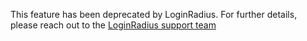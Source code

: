 This feature has been deprecated by LoginRadius. For further details, please reach out to the  [LoginRadius support team](https://adminconsole.loginradius.com/support/tickets/open-a-new-ticket)

<!--

# Delegation Authentication 

This concept is useful when you want to establish SSO among applications that have different login form fields. The **Delegation Auth API** is used to integrate the LoginRadius Authentication APIs with the existing login setup on your application(s). This is achieved as described below:


- Map the existing login inputs into a format recognized by the LoginRadius Authentication APIs, as explained in the Configuration section.
- And then map the Authentication API's JSON profile output into a format that your application’s existing configuration can consume.


The Delegation Login API works the same way as the [Auth Login By Email](/api/v2/customer-identity-api/authentication/auth-login-by-email/) API and requires the same input parameters. 

## Delegation Auth Guide

This guide will take you through the process to set up and implement the **Delegation Authentication** feature for login at a third-party or your own application that doesn't want to customize the existing login setups.

**For example,** let’s suppose you have separate login forms for each of your applications xyz.com, abc.com, and 123.com.

- For the above websites, the login fields are different, i.e., the combination of **User Id - Password** for xyz.com, **Login Id - Password** for abc.com, and **Email Id - Password** for 123.com. 
- In the LoginRadius Admin Console, you can create a Delegation Login app for each form and map the input fields on the forms with the Delegation Login API input parameters as per your login requirements.  
- Similarly, you can map the response to return fields with desired names to the forms. 

This way, you can leverage the Delegation Login API to authenticate a customer with the current field names and implement the LoginRadius API seamlessly on your forms for establishing the SSO among these three applications.

## Part 1 - Configuration

This section covers the required configurations that you need to perform in the LoginRadius Admin Console to configure your login delegation request. 

**Step 1**: Log in to your LoginRadius [**Admin Console**](https://adminconsole.loginradius.com/dashboard) and navigate to [**Platform Configuration > Delegation >Delegation Auth**](https://adminconsole.loginradius.com/platform-configuration/access-configuration/delegation/delegation-auth)

The following screen will appear:

![Delegation Auth](https://apidocs.lrcontent.com/images/DA1_63015ed6b2e5978311.34508026.png "Delegation Auth")

**Step 2**: Now add the following requested information in the respective field container.

![Delegation Auth Setup](https://apidocs.lrcontent.com/images/Delegation---LoginRadius-User-Dashboard_15256202d6c63c1e95.06500405.png "Delegation Auth Setup")]

- **Request Name**: Enter a name for your delegation request. If you have multiple delegation requests, the name should be unique for each.


- **Request Field Mapping**: Map the desired fields with the field key used in your application. The available list of fields is - Email Field, Phone Field, Password Field, SMS Template Field, Login URL Field, Verification URL Field, Email Template Field.
> **Note**: These are the fields existing in the customer’s current application(s), which will be mapped with LoginRadius fields in further steps for delegation authentication. 
- **Success Response**: Enter the fields and properties you would like to add to the success response sent back to the application. Where:
    - Enter The Key: Mapped Field 
    - Enter The Value: LoginRadius Field Name
	
Similarly, by clicking the **Add Row** button, you can map multiple fields.

|  Fields | Fields  | Fields  |
|---|---|---|
| ID  | Favicon  | Addresses  |
| Provider  | ProfileUrl  | MainAddress  |
|  FirstName | HomeTown  |  Created |
|  MiddleName | State  |  LocalCity |
|  LastName | City  |  ProfileCity |
|  FullName | Industry  | LocalCountry  |
| NickName  | About  | ProfileCountry  |
| ProfileName  | TimeZone  |  RelationshipStatus |
|  BirthDate | LocalLanguage  | Quote  |
| Gender  |  CoverPhoto | Religion  |
|  Website |  TagLine |  Age |
|  Email |  Language |  Company |
|  Country |  Verified |  Uid |
|  ThumbnailImageUrl |  UpdatedTime |  IsEmailSubscribe |
| ImageUrl  | PhoneNumbers  | NoOfLogins  |

- **Error Response**: Enter the information for the fields and properties you would like to add to the error response. 
The allowed **error response placeholders** are Description, ErrorCode, IsProviderError, Message, and ProviderErrorResponse.

**Step 3**: Click the **Save** button to configure password delegation authentication for your desired third-party app.

After adding Delegation Login configurations in LoginRadius Admin Console, call the API from your page. 

Here is the example for Get Delegation Login API : 

```https://cloud-api.loginradius.com/sso/logindelegation?apiKey=<YOUR LR APIKEY>&apiName=<Delegration apiname>&<map email-address name>=<email>&<map password field name>=<password>```

> **Note**: In the above API endpoint, ```<map email-address name> and <map password field name>``` are the mapped fields of existing login setup for the email and password values. 

If the delegation authentication is required for multiple applications with different login forms, you must perform the above three steps for all applications.

## Part 2 - More Information on API call 

The following  table displays the Delegation API’s endpoint and related information:

|Data|Value|
|--|--|
| Endpoint | https://cloud-api.loginradius.com/sso/logindelegation |
|HTTP method|GET/POST
|Parameters| apikey and apiName <br> if Get: password and email |
|application/json| if post: { <br>"password" : "password", <br>"email" : email@loginradius.com"  <br>}

## Part 3 - Next Step 

The following is the list of documents you might want to look into:

- [SSO Overview](/single-sign-on/overview/)
- [Password Delegation](/single-sign-on/password-delegation-api/)
-->